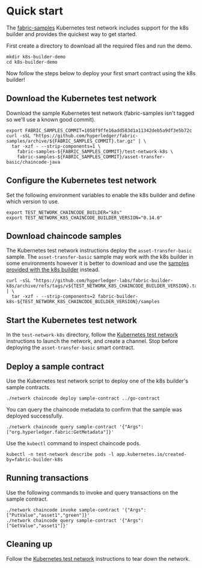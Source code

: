 # Quick start

The [fabric-samples](https://github.com/hyperledger/fabric-samples/) Kubernetes test network includes support for the k8s builder and provides the quickest way to get started.

First create a directory to download all the required files and run the demo.

```shell
mkdir k8s-builder-demo
cd k8s-builder-demo
```

Now follow the steps below to deploy your first smart contract using the k8s builder!

## Download the Kubernetes test network

Download the sample Kubernetes test network (fabric-samples isn't tagged so we'll use a known good commit).

```shell
export FABRIC_SAMPLES_COMMIT=1058f9ffe16add583d1a11342deb5a9df3e5b72c
curl -sSL "https://github.com/hyperledger/fabric-samples/archive/${FABRIC_SAMPLES_COMMIT}.tar.gz" | \
  tar -xzf - --strip-components=1 \
    fabric-samples-${FABRIC_SAMPLES_COMMIT}/test-network-k8s \
    fabric-samples-${FABRIC_SAMPLES_COMMIT}/asset-transfer-basic/chaincode-java
```

## Configure the Kubernetes test network

Set the following environment variables to enable the k8s builder and define which version to use.

```shell
export TEST_NETWORK_CHAINCODE_BUILDER="k8s"
export TEST_NETWORK_K8S_CHAINCODE_BUILDER_VERSION="0.14.0"
```

## Download chaincode samples

The Kubernetes test network instructions deploy the `asset-transfer-basic` sample. The `asset-transfer-basic` sample may work with the k8s builder in some environments however it is better to download and use the [samples provided with the k8s builder](https://github.com/hyperledger-labs/fabric-builder-k8s/tree/main/samples) instead.

```shell
curl -sSL "https://github.com/hyperledger-labs/fabric-builder-k8s/archive/refs/tags/v${TEST_NETWORK_K8S_CHAINCODE_BUILDER_VERSION}.tar.gz" | \
  tar -xzf - --strip-components=2 fabric-builder-k8s-${TEST_NETWORK_K8S_CHAINCODE_BUILDER_VERSION}/samples
```

## Start the Kubernetes test network

In the `test-network-k8s` directory, follow the [Kubernetes test network](https://github.com/hyperledger/fabric-samples/tree/main/test-network-k8s) instructions to launch the network, and create a channel. Stop before deploying the `asset-transfer-basic` smart contract.

## Deploy a sample contract

Use the Kubernetes test network script to deploy one of the k8s builder's sample contracts.

```shell
./network chaincode deploy sample-contract ../go-contract
```

You can query the chaincode metadata to confirm that the sample was deployed successfully.

```shell
./network chaincode query sample-contract '{"Args":["org.hyperledger.fabric:GetMetadata"]}'
```

Use the `kubectl` command to inspect chaincode pods.

```shell
kubectl -n test-network describe pods -l app.kubernetes.io/created-by=fabric-builder-k8s
```

## Running transactions

Use the following commands to invoke and query transactions on the sample contract.

```shell
./network chaincode invoke sample-contract '{"Args":["PutValue","asset1","green"]}'
./network chaincode query sample-contract '{"Args":["GetValue","asset1"]}'
```

## Cleaning up

Follow the [Kubernetes test network](https://github.com/hyperledger/fabric-samples/tree/main/test-network-k8s) instructions to tear down the network.
